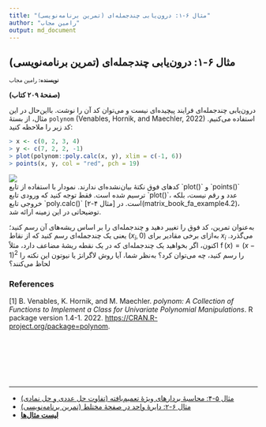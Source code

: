```yaml
---
title: "مثال ۶-۱: درون‌یابی چندجمله‌ای (تمرین برنامه‌نویسی)"
author: "رامین مجاب"
output: md_document
---
```

##  مثال ۶-۱: درون‌یابی چندجمله‌ای (تمرین برنامه‌نویسی)
<p style='font-size: 0.8em;'><b>نویسنده:</b> <span>رامین مجاب</span></p>

**(صفحهٔ ۲۰۹ کتاب)**

درون‌یابی چندجمله‌ای فرایند پیچیده‌ای نیست و می‌توان کد آن را نوشت. بااین‌حال در این مثال، از بستهٔ `polynom` <span dir="ltr">(Venables, Hornik, and Maechler, 2022)</span> استفاده می‌کنیم. کد زیر را ملاحظه کنید:


``` r
> x <- c(0, 2, 3, 4)
> y <- c(7, 2, 2, -1)
> plot(polynom::poly.calc(x, y), xlim = c(-1, 6))
> points(x, y, col = "red", pch = 19)
```

<img src="/rstatistics63/assets/images/matrix_book_fa/fig_polynom-1.svg" style="display: block; margin: auto;" />
کدهای فوق نکتهٔ بیان‌نشده‌ای ندارند.   نمودار با استفاده از تابع `plot()` و `points()` ترسیم شده است. فقط توجه کنید که ورودی تابع `plot()`، عدد و رقم نیست، بلکه خروجی تابع `poly.calc()` است.  در [مثال ۴-۲](matrix_book_fa_example4.2)، توضیحاتی در این زمینه ارائه شد.

به‌عنوان تمرین، کد فوق را تغییر دهید و چندجمله‌ای را بر اساس ریشه‌های آن رسم کنید؛ یعنی یک چندجمله‌ای  رسم کنید که از نقاط $(x_i,0)$ به‌ازای برخی مقادیر برای  $x_i$ می‌گذرد. اکنون، اگر بخواهید یک چندجمله‌ای که در یک نقطه ریشهٔ مضاعف دارد، مثلاً $\operatorname{f}(x)=(x-1)^2$ را رسم کنید، چه می‌توان کرد؟ به‌نظر شما، آیا روش لاگرانژ یا نیوتون این نکته را لحاظ می‌کنند؟

	


### References

[1] B. Venables, K. Hornik, and M. Maechler. _polynom: A Collection of Functions
to Implement a Class for Univariate Polynomial Manipulations_. R package version
1.4-1. 2022. <https://CRAN.R-project.org/package=polynom>.


<p style='margin-bottom:3cm;'></p><hr/>

- [مثال ۵-۴: محاسبهٔ بردارهای ویژهٔ تعمیم‌یافته (تفاوت حل عددی و حل نمادی)](matrix_book_fa_example5.4.html)
- [مثال ۶-۲: دایرهٔ واحد در صفحهٔ مختلط (تمرین برنامه‌نویسی)](matrix_book_fa_example6.2.html)
- [<b>لیست مثال‌ها</b>](matrix_book_fa.html)
